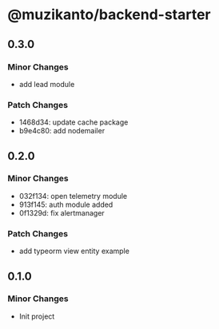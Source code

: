 # @muzikanto/backend-starter

## 0.3.0

### Minor Changes

- add lead module

### Patch Changes

- 1468d34: update cache package
- b9e4c80: add nodemailer

## 0.2.0

### Minor Changes

- 032f134: open telemetry module
- 913f145: auth module added
- 0f1329d: fix alertmanager

### Patch Changes

- add typeorm view entity example

## 0.1.0

### Minor Changes

- Init project
